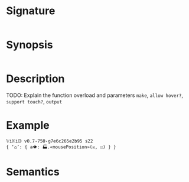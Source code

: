 # Signature
```vikid-signature
```

# Synopsis
```vikid-synopsis
```

# Description
TODO: Explain the function overload and parameters `make`, `allow hover?`, `support touch?`, `output`

# Example
```vikid-script
𝕍i𝕂i𝔻 v0.7-750-g7e6c265e2b95 s22
{ ‘⌂’: { a👁: 🏭.«mousePosition»(☒, ☑) } }
```




# Semantics
